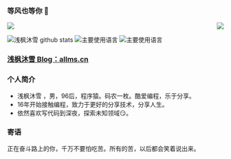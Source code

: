 <!--
**qfmx/qfmx** is a ✨ _special_ ✨ repository because its `README.md` (this file) appears on your GitHub profile.
-->
### 等风也等你 👋

<p>
  <img src="https://count.getloli.com/get/@qfmx?theme=rule34">
  <img src="https://weather-icon.journeyad.repl.co/@shenzhen?v=1" align="right">
</p>

![浅枫沐雪 github stats](https://github-readme-stats.vercel.app/api?username=qfmx&hide_title=false&hide_border=true&show_icons=true&include_all_commits=true&line_height=21&bg_color=0,EC6C6C,FFD479,FFFC79,73FA79&theme=graywhite&locale=cn)
![主要使用语言](https://github-readme-stats.vercel.app/api/top-langs/?username=qfmx&hide_title=false&hide_border=true&layout=compact&bg_color=0,73FA79,73FDFF,D783FF&theme=graywhite&locale=cn)
![主要使用语言](https://github-profile-trophy.vercel.app/?username=qfmx&theme=flat&no-frame=true&margin-w=30)

### [浅枫沐雪 Blog：allms.cn](https://allms.cn)  
### 个人简介
- 浅枫沐雪 ，男，96后，程序猿。码农一枚。酷爱编程，乐于分享。
- 16年开始接触编程，致力于更好的分享技术，分享人生。
- 依然喜欢写代码到深夜，探索未知领域😏。
### 寄语
正在奋斗路上的你，千万不要怕吃苦。所有的苦，以后都会笑着说出来。

